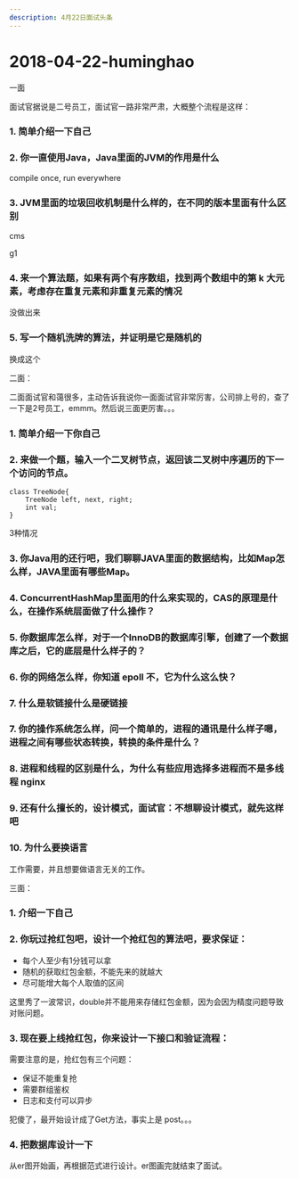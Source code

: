 ```yaml
---
description: 4月22日面试头条
---
```


# 2018-04-22-huminghao

一面

面试官据说是二号员工，面试官一路非常严肃，大概整个流程是这样：

### 1. 简单介绍一下自己



### 2. 你一直使用Java，Java里面的JVM的作用是什么

compile once, run everywhere

### 3. JVM里面的垃圾回收机制是什么样的，在不同的版本里面有什么区别

cms

g1

### 4. 来一个算法题，如果有两个有序数组，找到两个数组中的第 k 大元素，考虑存在重复元素和非重复元素的情况

没做出来

### 5. 写一个随机洗牌的算法，并证明是它是随机的

换成这个



二面：

二面面试官和蔼很多，主动告诉我说你一面面试官非常厉害，公司排上号的，查了一下是2号员工，emmm。然后说三面更厉害。。。

### 1. 简单介绍一下你自己



### 2. 来做一个题，输入一个二叉树节点，返回该二叉树中序遍历的下一个访问的节点。

```text
class TreeNode{
    TreeNode left, next, right;
    int val;
}
```

3种情况

### 3. 你Java用的还行吧，我们聊聊JAVA里面的数据结构，比如Map怎么样，JAVA里面有哪些Map。



### 4. ConcurrentHashMap里面用的什么来实现的，CAS的原理是什么，在操作系统层面做了什么操作？



### 5. 你数据库怎么样，对于一个InnoDB的数据库引擎，创建了一个数据库之后，它的底层是什么样子的？



### 6. 你的网络怎么样，你知道 epoll 不，它为什么这么快？

### 7. 什么是软链接什么是硬链接



### 7. 你的操作系统怎么样，问一个简单的，进程的通讯是什么样子嗯，进程之间有哪些状态转换，转换的条件是什么？



### 8. 进程和线程的区别是什么，为什么有些应用选择多进程而不是多线程 nginx



### 9. 还有什么擅长的，设计模式，面试官：不想聊设计模式，就先这样吧



### 10. 为什么要换语言

工作需要，并且想要做语言无关的工作。



三面：

### 1. 介绍一下自己



### 2. 你玩过抢红包吧，设计一个抢红包的算法吧，要求保证：

* 每个人至少有1分钱可以拿
* 随机的获取红包金额，不能先来的就越大
* 尽可能增大每个人取值的区间

这里秀了一波常识，double并不能用来存储红包金额，因为会因为精度问题导致对账问题。



### 3. 现在要上线抢红包，你来设计一下接口和验证流程：

需要注意的是，抢红包有三个问题：

* 保证不能重复抢
* 需要群组鉴权
* 日志和支付可以异步

犯傻了，最开始设计成了Get方法，事实上是 post。。。

### 4. 把数据库设计一下

从er图开始画，再根据范式进行设计。er图画完就结束了面试。

